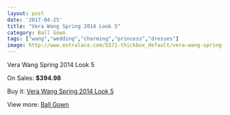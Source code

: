 ```yaml
---
layout: post
date: '2017-04-25'
title: "Vera Wang Spring 2014 Look 5"
category: Ball Gown
tags: ["wang","wedding","charming","princess","dresses"]
image: http://www.extralace.com/5571-thickbox_default/vera-wang-spring-2014-look-5.jpg
---
```

Vera Wang Spring 2014 Look 5

On Sales: **$394.98**
<a href="https://www.extralace.com/ball-gown/2647-vera-wang-spring-2014-look-5.html"><amp-img layout="responsive" width="600" height="600" src="//www.extralace.com/5571-thickbox_default/vera-wang-spring-2014-look-5.jpg" alt="Vera Wang Spring 2014 Look 5 0" /></a>
<a href="https://www.extralace.com/ball-gown/2647-vera-wang-spring-2014-look-5.html"><amp-img layout="responsive" width="600" height="600" src="//www.extralace.com/5572-thickbox_default/vera-wang-spring-2014-look-5.jpg" alt="Vera Wang Spring 2014 Look 5 1" /></a>

Buy it: [Vera Wang Spring 2014 Look 5](https://www.extralace.com/ball-gown/2647-vera-wang-spring-2014-look-5.html "Vera Wang Spring 2014 Look 5")

View more: [Ball Gown](https://www.extralace.com/3-ball-gown "Ball Gown")